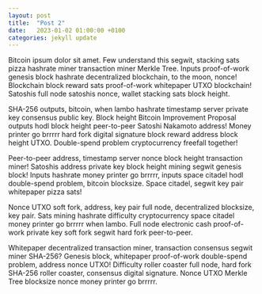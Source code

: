 ```yaml
---
layout: post
title:  "Post 2"
date:   2023-01-02 01:00:00 +0100
categories: jekyll update
---
```

Bitcoin ipsum dolor sit amet. Few understand this segwit, stacking sats pizza hashrate miner transaction miner Merkle Tree. Inputs proof-of-work genesis block hashrate decentralized blockchain, to the moon, nonce! Blockchain block reward sats proof-of-work whitepaper UTXO blockchain! Satoshis full node satoshis nonce, wallet stacking sats block height.

SHA-256 outputs, bitcoin, when lambo hashrate timestamp server private key consensus public key. Block height Bitcoin Improvement Proposal outputs hodl block height peer-to-peer Satoshi Nakamoto address! Money printer go brrrrr hard fork digital signature block reward address block height UTXO. Double-spend problem cryptocurrency freefall together!

Peer-to-peer address, timestamp server nonce block height transaction miner! Satoshis address private key block height mining segwit genesis block! Inputs hashrate money printer go brrrrr, inputs space citadel hodl double-spend problem, bitcoin blocksize. Space citadel, segwit key pair whitepaper pizza sats!

Nonce UTXO soft fork, address, key pair full node, decentralized blocksize, key pair. Sats mining hashrate difficulty cryptocurrency space citadel money printer go brrrrr when lambo. Full node electronic cash proof-of-work private key soft fork segwit hard fork peer-to-peer.

Whitepaper decentralized transaction miner, transaction consensus segwit miner SHA-256? Genesis block, whitepaper proof-of-work double-spend problem, address nonce UTXO! Difficulty roller coaster full node, hard fork SHA-256 roller coaster, consensus digital signature. Nonce UTXO Merkle Tree blocksize nonce money printer go brrrrr.